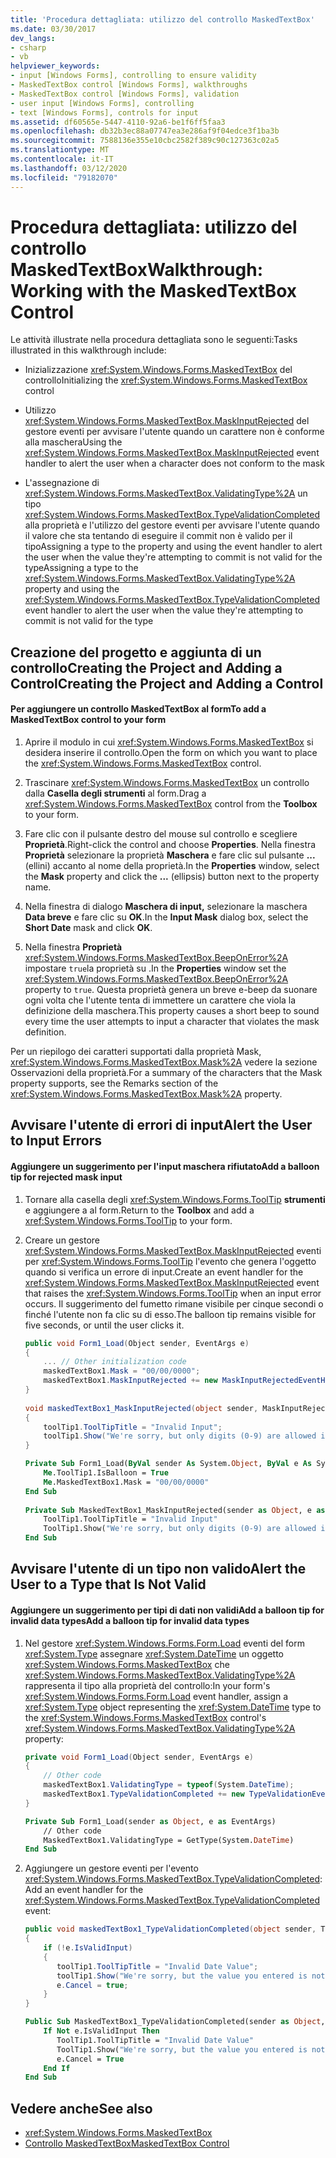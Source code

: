 ```yaml
---
title: 'Procedura dettagliata: utilizzo del controllo MaskedTextBox'
ms.date: 03/30/2017
dev_langs:
- csharp
- vb
helpviewer_keywords:
- input [Windows Forms], controlling to ensure validity
- MaskedTextBox control [Windows Forms], walkthroughs
- MaskedTextBox control [Windows Forms], validation
- user input [Windows Forms], controlling
- text [Windows Forms], controls for input
ms.assetid: df60565e-5447-4110-92a6-be1f6ff5faa3
ms.openlocfilehash: db32b3ec88a07747ea3e286af9f04edce3f1ba3b
ms.sourcegitcommit: 7588136e355e10cbc2582f389c90c127363c02a5
ms.translationtype: MT
ms.contentlocale: it-IT
ms.lasthandoff: 03/12/2020
ms.locfileid: "79182070"
---
```

# <a name="walkthrough-working-with-the-maskedtextbox-control"></a><span data-ttu-id="46172-102">Procedura dettagliata: utilizzo del controllo MaskedTextBox</span><span class="sxs-lookup"><span data-stu-id="46172-102">Walkthrough: Working with the MaskedTextBox Control</span></span>
<span data-ttu-id="46172-103">Le attività illustrate nella procedura dettagliata sono le seguenti:</span><span class="sxs-lookup"><span data-stu-id="46172-103">Tasks illustrated in this walkthrough include:</span></span>  
  
- <span data-ttu-id="46172-104">Inizializzazione <xref:System.Windows.Forms.MaskedTextBox> del controllo</span><span class="sxs-lookup"><span data-stu-id="46172-104">Initializing the <xref:System.Windows.Forms.MaskedTextBox> control</span></span>  
  
- <span data-ttu-id="46172-105">Utilizzo <xref:System.Windows.Forms.MaskedTextBox.MaskInputRejected> del gestore eventi per avvisare l'utente quando un carattere non è conforme alla maschera</span><span class="sxs-lookup"><span data-stu-id="46172-105">Using the <xref:System.Windows.Forms.MaskedTextBox.MaskInputRejected> event handler to alert the user when a character does not conform to the mask</span></span>  
  
- <span data-ttu-id="46172-106">L'assegnazione di <xref:System.Windows.Forms.MaskedTextBox.ValidatingType%2A> un tipo <xref:System.Windows.Forms.MaskedTextBox.TypeValidationCompleted> alla proprietà e l'utilizzo del gestore eventi per avvisare l'utente quando il valore che sta tentando di eseguire il commit non è valido per il tipoAssigning a type to the property and using the event handler to alert the user when the value they're attempting to commit is not valid for the type</span><span class="sxs-lookup"><span data-stu-id="46172-106">Assigning a type to the <xref:System.Windows.Forms.MaskedTextBox.ValidatingType%2A> property and using the <xref:System.Windows.Forms.MaskedTextBox.TypeValidationCompleted> event handler to alert the user when the value they're attempting to commit is not valid for the type</span></span>  
  
## <a name="creating-the-project-and-adding-a-control"></a><span data-ttu-id="46172-107">Creazione del progetto e aggiunta di un controlloCreating the Project and Adding a Control</span><span class="sxs-lookup"><span data-stu-id="46172-107">Creating the Project and Adding a Control</span></span>  
  
#### <a name="to-add-a-maskedtextbox-control-to-your-form"></a><span data-ttu-id="46172-108">Per aggiungere un controllo MaskedTextBox al form</span><span class="sxs-lookup"><span data-stu-id="46172-108">To add a MaskedTextBox control to your form</span></span>  
  
1. <span data-ttu-id="46172-109">Aprire il modulo in cui <xref:System.Windows.Forms.MaskedTextBox> si desidera inserire il controllo.</span><span class="sxs-lookup"><span data-stu-id="46172-109">Open the form on which you want to place the <xref:System.Windows.Forms.MaskedTextBox> control.</span></span>  
  
2. <span data-ttu-id="46172-110">Trascinare <xref:System.Windows.Forms.MaskedTextBox> un controllo dalla **Casella degli strumenti** al form.</span><span class="sxs-lookup"><span data-stu-id="46172-110">Drag a <xref:System.Windows.Forms.MaskedTextBox> control from the **Toolbox** to your form.</span></span>  
  
3. <span data-ttu-id="46172-111">Fare clic con il pulsante destro del mouse sul controllo e scegliere **Proprietà**.</span><span class="sxs-lookup"><span data-stu-id="46172-111">Right-click the control and choose **Properties**.</span></span> <span data-ttu-id="46172-112">Nella finestra **Proprietà** selezionare la proprietà **Maschera** e fare clic sul pulsante **...** (ellini) accanto al nome della proprietà.</span><span class="sxs-lookup"><span data-stu-id="46172-112">In the **Properties** window, select the **Mask** property and click the **...** (ellipsis) button next to the property name.</span></span>  
  
4. <span data-ttu-id="46172-113">Nella finestra di dialogo **Maschera di input,** selezionare la maschera **Data breve** e fare clic su **OK**.</span><span class="sxs-lookup"><span data-stu-id="46172-113">In the **Input Mask** dialog box, select the **Short Date** mask and click **OK**.</span></span>  
  
5. <span data-ttu-id="46172-114">Nella finestra **Proprietà** <xref:System.Windows.Forms.MaskedTextBox.BeepOnError%2A> impostare `true`la proprietà su .</span><span class="sxs-lookup"><span data-stu-id="46172-114">In the **Properties** window set the <xref:System.Windows.Forms.MaskedTextBox.BeepOnError%2A> property to `true`.</span></span> <span data-ttu-id="46172-115">Questa proprietà genera un breve e-beep da suonare ogni volta che l'utente tenta di immettere un carattere che viola la definizione della maschera.</span><span class="sxs-lookup"><span data-stu-id="46172-115">This property causes a short beep to sound every time the user attempts to input a character that violates the mask definition.</span></span>  
  
 <span data-ttu-id="46172-116">Per un riepilogo dei caratteri supportati dalla proprietà Mask, <xref:System.Windows.Forms.MaskedTextBox.Mask%2A> vedere la sezione Osservazioni della proprietà.</span><span class="sxs-lookup"><span data-stu-id="46172-116">For a summary of the characters that the Mask property supports, see the Remarks section of the <xref:System.Windows.Forms.MaskedTextBox.Mask%2A> property.</span></span>  
  
## <a name="alert-the-user-to-input-errors"></a><span data-ttu-id="46172-117">Avvisare l'utente di errori di input</span><span class="sxs-lookup"><span data-stu-id="46172-117">Alert the User to Input Errors</span></span>  
  
#### <a name="add-a-balloon-tip-for-rejected-mask-input"></a><span data-ttu-id="46172-118">Aggiungere un suggerimento per l'input maschera rifiutato</span><span class="sxs-lookup"><span data-stu-id="46172-118">Add a balloon tip for rejected mask input</span></span>  
  
1. <span data-ttu-id="46172-119">Tornare alla casella degli <xref:System.Windows.Forms.ToolTip> **strumenti** e aggiungere a al form.</span><span class="sxs-lookup"><span data-stu-id="46172-119">Return to the **Toolbox** and add a <xref:System.Windows.Forms.ToolTip> to your form.</span></span>  
  
2. <span data-ttu-id="46172-120">Creare un gestore <xref:System.Windows.Forms.MaskedTextBox.MaskInputRejected> eventi per <xref:System.Windows.Forms.ToolTip> l'evento che genera l'oggetto quando si verifica un errore di input.</span><span class="sxs-lookup"><span data-stu-id="46172-120">Create an event handler for the <xref:System.Windows.Forms.MaskedTextBox.MaskInputRejected> event that raises the <xref:System.Windows.Forms.ToolTip> when an input error occurs.</span></span> <span data-ttu-id="46172-121">Il suggerimento del fumetto rimane visibile per cinque secondi o finché l'utente non fa clic su di esso.</span><span class="sxs-lookup"><span data-stu-id="46172-121">The balloon tip remains visible for five seconds, or until the user clicks it.</span></span>  
  
    ```csharp  
    public void Form1_Load(Object sender, EventArgs e)
    {  
        ... // Other initialization code  
        maskedTextBox1.Mask = "00/00/0000";  
        maskedTextBox1.MaskInputRejected += new MaskInputRejectedEventHandler(maskedTextBox1_MaskInputRejected)  
    }  
  
    void maskedTextBox1_MaskInputRejected(object sender, MaskInputRejectedEventArgs e)  
    {  
        toolTip1.ToolTipTitle = "Invalid Input";  
        toolTip1.Show("We're sorry, but only digits (0-9) are allowed in dates.", maskedTextBox1, maskedTextBox1.Location, 5000);  
    }  
    ```  
  
    ```vb  
    Private Sub Form1_Load(ByVal sender As System.Object, ByVal e As System.EventArgs) Handles MyBase.Load  
        Me.ToolTip1.IsBalloon = True  
        Me.MaskedTextBox1.Mask = "00/00/0000"  
    End Sub  
  
    Private Sub MaskedTextBox1_MaskInputRejected(sender as Object, e as MaskInputRejectedEventArgs) Handles MaskedTextBox1.MaskInputRejected  
        ToolTip1.ToolTipTitle = "Invalid Input"  
        ToolTip1.Show("We're sorry, but only digits (0-9) are allowed in dates.", MaskedTextBox1, 5000)  
    End Sub  
    ```  
  
## <a name="alert-the-user-to-a-type-that-is-not-valid"></a><span data-ttu-id="46172-122">Avvisare l'utente di un tipo non valido</span><span class="sxs-lookup"><span data-stu-id="46172-122">Alert the User to a Type that Is Not Valid</span></span>  
  
#### <a name="add-a-balloon-tip-for-invalid-data-types"></a><span data-ttu-id="46172-123">Aggiungere un suggerimento per tipi di dati non validiAdd a balloon tip for invalid data types</span><span class="sxs-lookup"><span data-stu-id="46172-123">Add a balloon tip for invalid data types</span></span>  
  
1. <span data-ttu-id="46172-124">Nel gestore <xref:System.Windows.Forms.Form.Load> eventi del form <xref:System.Type> assegnare <xref:System.DateTime> un oggetto <xref:System.Windows.Forms.MaskedTextBox> che <xref:System.Windows.Forms.MaskedTextBox.ValidatingType%2A> rappresenta il tipo alla proprietà del controllo:</span><span class="sxs-lookup"><span data-stu-id="46172-124">In your form's <xref:System.Windows.Forms.Form.Load> event handler, assign a <xref:System.Type> object representing the <xref:System.DateTime> type to the <xref:System.Windows.Forms.MaskedTextBox> control's <xref:System.Windows.Forms.MaskedTextBox.ValidatingType%2A> property:</span></span>  
  
    ```csharp  
    private void Form1_Load(Object sender, EventArgs e)  
    {  
        // Other code  
        maskedTextBox1.ValidatingType = typeof(System.DateTime);  
        maskedTextBox1.TypeValidationCompleted += new TypeValidationEventHandler(maskedTextBox1_TypeValidationCompleted);  
    }  
    ```  
  
    ```vb  
    Private Sub Form1_Load(sender as Object, e as EventArgs)  
        // Other code  
        MaskedTextBox1.ValidatingType = GetType(System.DateTime)  
    End Sub  
    ```  
  
2. <span data-ttu-id="46172-125">Aggiungere un gestore eventi per l'evento <xref:System.Windows.Forms.MaskedTextBox.TypeValidationCompleted>:</span><span class="sxs-lookup"><span data-stu-id="46172-125">Add an event handler for the <xref:System.Windows.Forms.MaskedTextBox.TypeValidationCompleted> event:</span></span>  
  
    ```csharp  
    public void maskedTextBox1_TypeValidationCompleted(object sender, TypeValidationEventArgs e)  
    {  
        if (!e.IsValidInput)  
        {  
           toolTip1.ToolTipTitle = "Invalid Date Value";  
           toolTip1.Show("We're sorry, but the value you entered is not a valid date. Please change the value.", maskedTextBox1, 5000);  
           e.Cancel = true;  
        }  
    }  
    ```  
  
    ```vb  
    Public Sub MaskedTextBox1_TypeValidationCompleted(sender as Object, e as TypeValidationEventArgs)  
        If Not e.IsValidInput Then  
           ToolTip1.ToolTipTitle = "Invalid Date Value"  
           ToolTip1.Show("We're sorry, but the value you entered is not a valid date. Please change the value.", maskedTextBox1, 5000)  
           e.Cancel = True  
        End If  
    End Sub  
    ```  
  
## <a name="see-also"></a><span data-ttu-id="46172-126">Vedere anche</span><span class="sxs-lookup"><span data-stu-id="46172-126">See also</span></span>

- <xref:System.Windows.Forms.MaskedTextBox>
- [<span data-ttu-id="46172-127">Controllo MaskedTextBox</span><span class="sxs-lookup"><span data-stu-id="46172-127">MaskedTextBox Control</span></span>](maskedtextbox-control-windows-forms.md)
